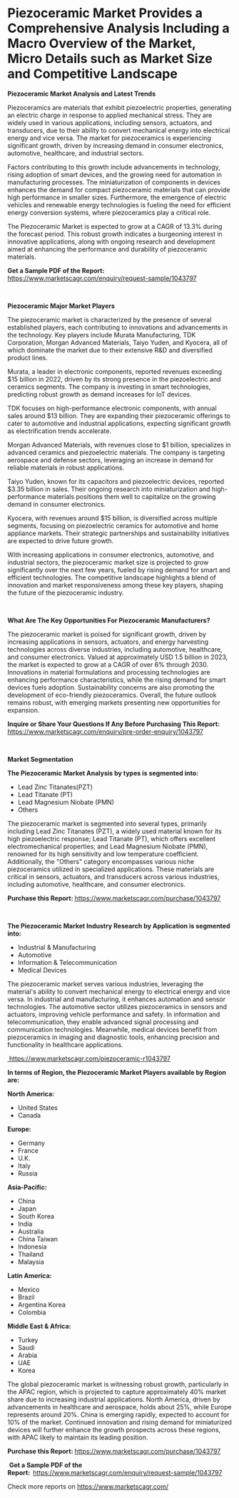 <p><h1>Piezoceramic Market Provides a Comprehensive Analysis Including a Macro Overview of the Market, Micro Details such as Market Size and Competitive Landscape</h1></p><p><strong>Piezoceramic Market Analysis and Latest Trends</strong></p>
<p><p>Piezoceramics are materials that exhibit piezoelectric properties, generating an electric charge in response to applied mechanical stress. They are widely used in various applications, including sensors, actuators, and transducers, due to their ability to convert mechanical energy into electrical energy and vice versa. The market for piezoceramics is experiencing significant growth, driven by increasing demand in consumer electronics, automotive, healthcare, and industrial sectors.</p><p>Factors contributing to this growth include advancements in technology, rising adoption of smart devices, and the growing need for automation in manufacturing processes. The miniaturization of components in devices enhances the demand for compact piezoceramic materials that can provide high performance in smaller sizes. Furthermore, the emergence of electric vehicles and renewable energy technologies is fueling the need for efficient energy conversion systems, where piezoceramics play a critical role.</p><p>The Piezoceramic Market is expected to grow at a CAGR of 13.3% during the forecast period. This robust growth indicates a burgeoning interest in innovative applications, along with ongoing research and development aimed at enhancing the performance and durability of piezoceramic materials.</p></p>
<p><strong>Get a Sample PDF of the Report:&nbsp;</strong> <a href="https://www.marketscagr.com/enquiry/request-sample/1043797?utm_campaign=2186&utm_medium=2&utm_source=Github&utm_content=ia&utm_term=30012025&utm_id=piezoceramic">https://www.marketscagr.com/enquiry/request-sample/1043797</a></p>
<p>&nbsp;</p>
<p><strong>Piezoceramic Major Market Players</strong></p>
<p><p>The piezoceramic market is characterized by the presence of several established players, each contributing to innovations and advancements in the technology. Key players include Murata Manufacturing, TDK Corporation, Morgan Advanced Materials, Taiyo Yuden, and Kyocera, all of which dominate the market due to their extensive R&D and diversified product lines.</p><p>Murata, a leader in electronic components, reported revenues exceeding $15 billion in 2022, driven by its strong presence in the piezoelectric and ceramics segments. The company is investing in smart technologies, predicting robust growth as demand increases for IoT devices.</p><p>TDK focuses on high-performance electronic components, with annual sales around $13 billion. They are expanding their piezoceramic offerings to cater to automotive and industrial applications, expecting significant growth as electrification trends accelerate.</p><p>Morgan Advanced Materials, with revenues close to $1 billion, specializes in advanced ceramics and piezoelectric materials. The company is targeting aerospace and defense sectors, leveraging an increase in demand for reliable materials in robust applications.</p><p>Taiyo Yuden, known for its capacitors and piezoelectric devices, reported $3.35 billion in sales. Their ongoing research into miniaturization and high-performance materials positions them well to capitalize on the growing demand in consumer electronics.</p><p>Kyocera, with revenues around $15 billion, is diversified across multiple segments, focusing on piezoelectric ceramics for automotive and home appliance markets. Their strategic partnerships and sustainability initiatives are expected to drive future growth.</p><p>With increasing applications in consumer electronics, automotive, and industrial sectors, the piezoceramic market size is projected to grow significantly over the next few years, fueled by rising demand for smart and efficient technologies. The competitive landscape highlights a blend of innovation and market responsiveness among these key players, shaping the future of the piezoceramic industry.</p></p>
<p>&nbsp;</p>
<p><strong>What Are The Key Opportunities For Piezoceramic Manufacturers?</strong></p>
<p><p>The piezoceramic market is poised for significant growth, driven by increasing applications in sensors, actuators, and energy harvesting technologies across diverse industries, including automotive, healthcare, and consumer electronics. Valued at approximately USD 1.5 billion in 2023, the market is expected to grow at a CAGR of over 6% through 2030. Innovations in material formulations and processing technologies are enhancing performance characteristics, while the rising demand for smart devices fuels adoption. Sustainability concerns are also promoting the development of eco-friendly piezoceramics. Overall, the future outlook remains robust, with emerging markets presenting new opportunities for expansion.</p></p>
<p><strong>Inquire or Share Your Questions If Any Before Purchasing This Report:</strong> <a href="https://www.marketscagr.com/enquiry/pre-order-enquiry/1043797?utm_campaign=2186&utm_medium=2&utm_source=Github&utm_content=ia&utm_term=30012025&utm_id=piezoceramic">https://www.marketscagr.com/enquiry/pre-order-enquiry/1043797</a></p>
<p>&nbsp;</p>
<p><strong>Market Segmentation</strong></p>
<p><strong>The Piezoceramic Market Analysis by types is segmented into:</strong></p>
<p><ul><li>Lead Zinc Titanates(PZT)</li><li>Lead Titanate (PT)</li><li>Lead Magnesium Niobate (PMN)</li><li>Others</li></ul></p>
<p><p>The piezoceramic market is segmented into several types, primarily including Lead Zinc Titanates (PZT), a widely used material known for its high piezoelectric response; Lead Titanate (PT), which offers excellent electromechanical properties; and Lead Magnesium Niobate (PMN), renowned for its high sensitivity and low temperature coefficient. Additionally, the "Others" category encompasses various niche piezoceramics utilized in specialized applications. These materials are critical in sensors, actuators, and transducers across various industries, including automotive, healthcare, and consumer electronics.</p></p>
<p><strong>Purchase this Report:&nbsp;</strong><a href="https://www.marketscagr.com/purchase/1043797?utm_campaign=2186&utm_medium=2&utm_source=Github&utm_content=ia&utm_term=30012025&utm_id=piezoceramic">https://www.marketscagr.com/purchase/1043797</a></p>
<p>&nbsp;</p>
<p><strong>The Piezoceramic Market Industry Research by Application is segmented into:</strong></p>
<p><ul><li>Industrial & Manufacturing</li><li>Automotive</li><li>Information & Telecommunication</li><li>Medical Devices</li></ul></p>
<p><p>The piezoceramic market serves various industries, leveraging the material's ability to convert mechanical energy to electrical energy and vice versa. In industrial and manufacturing, it enhances automation and sensor technologies. The automotive sector utilizes piezoceramics in sensors and actuators, improving vehicle performance and safety. In information and telecommunication, they enable advanced signal processing and communication technologies. Meanwhile, medical devices benefit from piezoceramics in imaging and diagnostic tools, enhancing precision and functionality in healthcare applications.</p></p>
<p><a href="https://www.marketscagr.com/piezoceramic-r1043797?utm_campaign=2186&utm_medium=2&utm_source=Github&utm_content=ia&utm_term=30012025&utm_id=piezoceramic">&nbsp;https://www.marketscagr.com/piezoceramic-r1043797</a></p>
<p><strong>In terms of Region, the Piezoceramic Market Players available by Region are:</strong></p>
<p>
    <p> <strong> North America: </strong>
        <ul>
            <li>United States</li>
            <li>Canada</li>
        </ul>
        </p> 
    <p> <strong> Europe: </strong>
        <ul>
            <li>Germany</li>
            <li>France</li>
            <li>U.K.</li>
            <li>Italy</li>
            <li>Russia</li>
        </ul>
        </p> 
    <p> <strong> Asia-Pacific: </strong>
        <ul>
            <li>China</li>
            <li>Japan</li>
            <li>South Korea</li>
            <li>India</li>
            <li>Australia</li>
            <li>China Taiwan</li>
            <li>Indonesia</li>
            <li>Thailand</li>
            <li>Malaysia</li>
        </ul>
        </p> 
    <p> <strong> Latin America: </strong>
        <ul>
            <li>Mexico</li>
            <li>Brazil</li>
            <li>Argentina Korea</li>
            <li>Colombia</li>
        </ul>
        </p> 
    <p> <strong> Middle East & Africa: </strong>
        <ul>
            <li>Turkey</li>
            <li>Saudi</li>
            <li>Arabia</li>
            <li>UAE</li>
            <li>Korea</li>
        </ul>
    </p>
    </p>
<p><p>The global piezoceramic market is witnessing robust growth, particularly in the APAC region, which is projected to capture approximately 40% market share due to increasing industrial applications. North America, driven by advancements in healthcare and aerospace, holds about 25%, while Europe represents around 20%. China is emerging rapidly, expected to account for 10% of the market. Continued innovation and rising demand for miniaturized devices will further enhance the growth prospects across these regions, with APAC likely to maintain its leading position.</p></p>
<p><strong>Purchase this Report: </strong><a href="https://www.marketscagr.com/purchase/1043797?utm_campaign=2186&utm_medium=2&utm_source=Github&utm_content=ia&utm_term=30012025&utm_id=piezoceramic">https://www.marketscagr.com/purchase/1043797</a></p>
<p>&nbsp;<strong>Get a Sample PDF of the Report:&nbsp;&nbsp;</strong><a href="https://www.marketscagr.com/enquiry/request-sample/1043797?utm_campaign=2186&utm_medium=2&utm_source=Github&utm_content=ia&utm_term=30012025&utm_id=piezoceramic">https://www.marketscagr.com/enquiry/request-sample/1043797</a></p>
<p><strong></strong></p>
<p>Check more reports on <a href="https://www.marketscagr.com/?utm_campaign=2186&utm_medium=2&utm_source=Github&utm_content=ia&utm_term=30012025&utm_id=piezoceramic">https://www.marketscagr.com/</a></p>